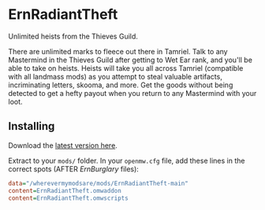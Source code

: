 # ErnRadiantTheft

Unlimited heists from the Thieves Guild.

There are unlimited marks to fleece out there in Tamriel. Talk to any Mastermind in the Thieves Guild after getting to Wet Ear rank, and you'll be able to take on heists. Heists will take you all across Tamriel (compatible with all landmass mods) as you attempt to steal valuable artifacts, incriminating letters, skooma, and more. Get the goods without being detected to get a hefty payout when you return to any Mastermind with your loot.

## Installing

Download the [latest version here](https://github.com/erinpentecost/ErnRadiantTheft/archive/refs/heads/main.zip).

Extract to your `mods/` folder. In your `openmw.cfg` file, add these lines in the correct spots (AFTER *ErnBurglary* files):

```ini
data="/wherevermymodsare/mods/ErnRadiantTheft-main"
content=ErnRadiantTheft.omwaddon
content=ErnRadiantTheft.omwscripts
```